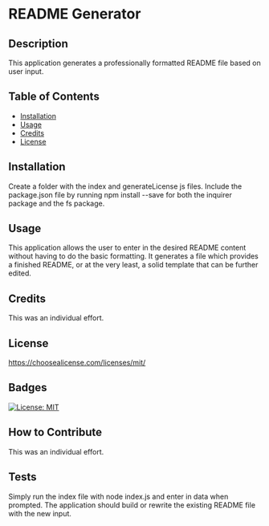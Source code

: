
# README Generator

## Description    
This application generates a professionally formatted README file based on user input.

## Table of Contents
- [Installation](#installation)
- [Usage](#usage)
- [Credits](#credits)
- [License](#license)
## Installation
Create a folder with the index and generateLicense js files. Include the package.json file by running npm install <package> --save for both the inquirer package and the fs package.
## Usage
This application allows the user to enter in the desired README content without having to do the basic formatting. It generates a file which provides a finished README, or at the very least, a solid template that can be further edited.
## Credits
This was an individual effort.
## License
https://choosealicense.com/licenses/mit/
## Badges
[![License: MIT](https://img.shields.io/badge/License-MIT-yellow.svg)](https://opensource.org/licenses/MIT)
## How to Contribute
This was an individual effort.
## Tests
Simply run the index file with node index.js and enter in data when prompted. The application should build or rewrite the existing README file with the new input.
